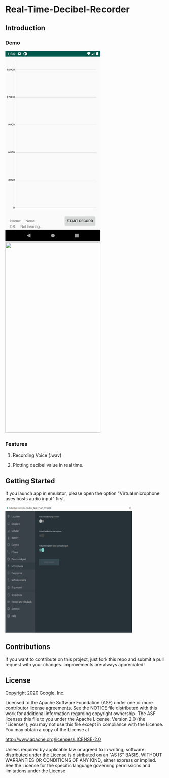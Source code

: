 # Real-Time-Decibel-Recorder
## Introduction
### Demo
<p>
  <img src="https://github.com/liuyuweitarek/Real-Time-Decibel-Recorder/blob/main/DEMO/DEMO_UI.png" width="300" height="600">
  <img src="https://github.com/liuyuweitarek/Real-Time-Decibel-Recorder/blob/main/DEMO/DEMO.gif" width="300" height="600">
</p>

### Features
1. Recording Voice (.wav)

2. Plotting decibel value in real time.



## Getting Started

If you launch app in emulator, please open the option "Virtual microphone uses hosts audio input" first.
<p>
  <img src="https://github.com/liuyuweitarek/Real-Time-Decibel-Recorder/blob/main/DEMO/Emulator_Setting.PNG" width="400" height="400">
</p>

## Contributions
If you want to contribute on this project, just fork this repo and submit a pull request with your changes. Improvements are always appreciated!

## License 

Copyright 2020 Google, Inc.

Licensed to the Apache Software Foundation (ASF) under one or more contributor license agreements. See the NOTICE file distributed with this work for additional information regarding copyright ownership. The ASF licenses this file to you under the Apache License, Version 2.0 (the "License"); you may not use this file except in compliance with the License. You may obtain a copy of the License at

http://www.apache.org/licenses/LICENSE-2.0

Unless required by applicable law or agreed to in writing, software distributed under the License is distributed on an "AS IS" BASIS, WITHOUT WARRANTIES OR CONDITIONS OF ANY KIND, either express or implied. See the License for the specific language governing permissions and limitations under the License.



